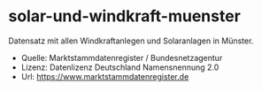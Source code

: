 # solar-und-windkraft-muenster

Datensatz mit allen Windkraftanlegen und Solaranlagen in Münster.

* Quelle: Marktstammdatenregister / Bundesnetzagentur 
* Lizenz: Datenlizenz Deutschland Namensnennung 2.0
* Url: https://www.marktstammdatenregister.de

